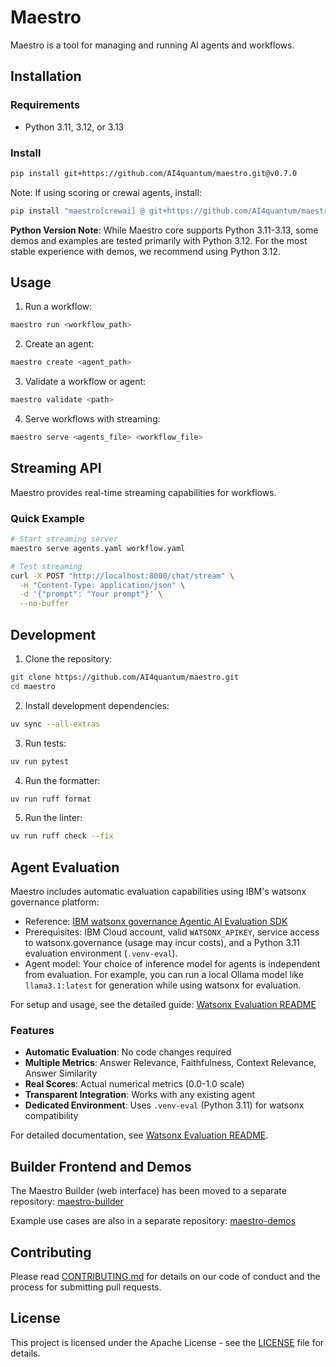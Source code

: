 # Maestro

Maestro is a tool for managing and running AI agents and workflows.

## Installation

### Requirements

- Python 3.11, 3.12, or 3.13

### Install

```bash
pip install git+https://github.com/AI4quantum/maestro.git@v0.7.0
```

Note: If using scoring or crewai agents, install:
```bash
pip install "maestro[crewai] @ git+https://github.com/AI4quantum/maestro.git@v0.7.0"
```

**Python Version Note**: While Maestro core supports Python 3.11-3.13, some demos and examples are tested primarily with Python 3.12. For the most stable experience with demos, we recommend using Python 3.12.

## Usage

1. Run a workflow:
```bash
maestro run <workflow_path>
```

2. Create an agent:
```bash
maestro create <agent_path>
```

3. Validate a workflow or agent:
```bash
maestro validate <path>
```

4. Serve workflows with streaming:
```bash
maestro serve <agents_file> <workflow_file>
```

## Streaming API

Maestro provides real-time streaming capabilities for workflows.

### Quick Example

```bash
# Start streaming server
maestro serve agents.yaml workflow.yaml

# Test streaming
curl -X POST "http://localhost:8000/chat/stream" \
  -H "Content-Type: application/json" \
  -d '{"prompt": "Your prompt"}' \
  --no-buffer
```

## Development

1. Clone the repository:
```bash
git clone https://github.com/AI4quantum/maestro.git
cd maestro
```

2. Install development dependencies:
```bash
uv sync --all-extras
```

3. Run tests:
```bash
uv run pytest
```

4. Run the formatter:
```bash
uv run ruff format
```

5. Run the linter:
```bash
uv run ruff check --fix
```

## Agent Evaluation

Maestro includes automatic evaluation capabilities using IBM's watsonx governance platform:

- Reference: [IBM watsonx governance Agentic AI Evaluation SDK](https://dataplatform.cloud.ibm.com/docs/content/wsj/model/wxgov-agentic-ai-evaluation-sdk.html?context=wx&locale=en#examples)
- Prerequisites: IBM Cloud account, valid `WATSONX_APIKEY`, service access to watsonx.governance (usage may incur costs), and a Python 3.11 evaluation environment (`.venv-eval`).
- Agent model: Your choice of inference model for agents is independent from evaluation. For example, you can run a local Ollama model like `llama3.1:latest` for generation while using watsonx for evaluation.

For setup and usage, see the detailed guide: [Watsonx Evaluation README](docs/WATSONX_EVALUATION_README.md)

### Features
- **Automatic Evaluation**: No code changes required
- **Multiple Metrics**: Answer Relevance, Faithfulness, Context Relevance, Answer Similarity
- **Real Scores**: Actual numerical metrics (0.0-1.0 scale)
- **Transparent Integration**: Works with any existing agent
- **Dedicated Environment**: Uses `.venv-eval` (Python 3.11) for watsonx compatibility

For detailed documentation, see [Watsonx Evaluation README](docs/WATSONX_EVALUATION_README.md).

## Builder Frontend and Demos

The Maestro Builder (web interface) has been moved to a separate repository: [maestro-builder](https://github.com/AI4quantum/maestro-builder)

Example use cases are also in a separate repository: [maestro-demos](https://github.com/AI4quantum/maestro-demos)

## Contributing

Please read [CONTRIBUTING.md](CONTRIBUTING.md) for details on our code of conduct and the process for submitting pull requests.

## License

This project is licensed under the Apache License - see the [LICENSE](LICENSE) file for details.
